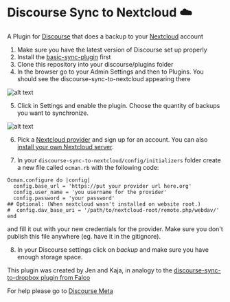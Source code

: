 # Discourse Sync to Nextcloud ☁️
A Plugin for [Discourse](https://www.discourse.org) that does a backup to your [Nextcloud](https://nextcloud.com) account

1. Make sure you have the latest version of Discourse set up properly
2. Install the [basic-sync-plugin](https://github.com/berlindiamonds/discourse-sync-base) first
3. Clone this repository into your discourse/plugins folder
4. In the browser go to your Admin Settings and then to Plugins. You should see the discourse-sync-to-nextcloud appearing there

![alt text](https://user-images.githubusercontent.com/15628617/29270789-aa99ef82-80f8-11e7-86c9-6eda1998c19c.png)

5. Click in Settings and enable the plugin. Choose the quantity of backups you want to synchronize.

![alt text](https://user-images.githubusercontent.com/15628617/29270795-b34d084e-80f8-11e7-8dd2-40a5ee90098a.png)

6. Pick a [Nextcloud provider](https://nextcloud.com/providers/) and sign up for an account. You can also [install your own Nextcloud server](https://nextcloud.com/install/#instructions-server).

7. In your `discourse-sync-to-nextcloud/config/initializers` folder create a new file called `ocman.rb` with the following code:
```
Ocman.configure do |config|
  config.base_url = 'https://put your provider url here.org'
  config.user_name = 'you username for the provider'
  config.password = 'your password'
## Optional: (When nextcloud wasn't installed on website root.)
#  config.dav_base_uri = '/path/to/nextcloud-root/remote.php/webdav/'
end
```
and fill it out with your new credentials for the provider. Make sure you don't publish this file anywhere (eg. have it in the gitignore).

8. In your Discourse settings click on *backup* and make sure you have enough storage space.

This plugin was created by Jen and Kaja, in analogy to the [discourse-sync-to-dropbox plugin from Falco](https://github.com/xfalcox/discourse-backups-to-dropbox)

For help please go to [Discourse Meta](https://meta.discourse.org/)
